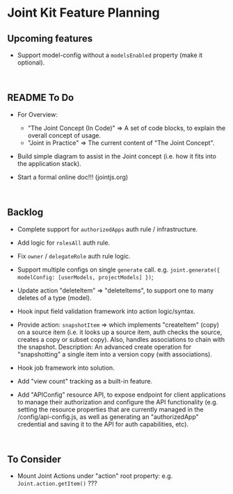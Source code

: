 # Joint Kit Feature Planning


## Upcoming features

* Support model-config without a `modelsEnabled` property (make it optional).

<br />

## README To Do

* For Overview:
  - "The Joint Concept (In Code)" => A set of code blocks, to explain the overall concept of usage.
  - "Joint in Practice" => The current content of "The Joint Concept".

* Build simple diagram to assist in the Joint concept (i.e. how it fits into the application stack).

* Start a formal online doc!!! (jointjs.org)

<br />

## Backlog

* Complete support for `authorizedApps` auth rule / infrastructure.

* Add logic for `rolesAll` auth rule.

* Fix `owner` / `delegateRole` auth rule logic.

* Support multiple configs on single `generate` call.
  e.g. `joint.generate({ modelConfig: [userModels, projectModels] })`;

* Update action "deleteItem" => "deleteItems", to support one to many deletes of a type (model).

* Hook input field validation framework into action logic/syntax.

* Provide action: `snapshotItem` => which implements "createItem" (copy) on a source
  item (i.e. it looks up a source item, auth checks the source, creates a copy
  or subset copy). Also, handles associations to chain with the snapshot.
  Description: An advanced create operation for "snapshotting" a single item into a version copy (with associations).

* Hook job framework into solution.

* Add "view count" tracking as a built-in feature.

* Add "APIConfig" resource API, to expose endpoint for client applications to manage
  their authorization and configure the API functionality (e.g. setting the resource properties
  that are currently managed in the /config/api-config.js, as well as generating an
  "authorizedApp" credential and saving it to the API for auth capabilities, etc).

<br />

## To Consider

* Mount Joint Actions under "action" root property: e.g. `Joint.action.getItem()` ???

<br />
